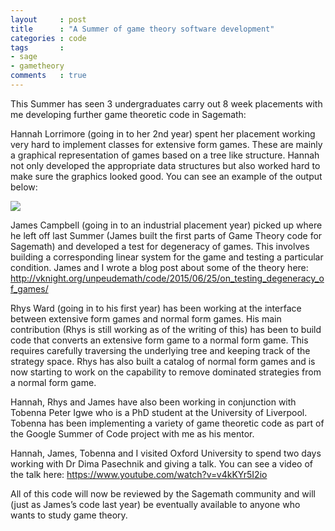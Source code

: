 ```yaml
---
layout     : post
title      : "A Summer of game theory software development"
categories : code
tags       :
- sage
- gametheory
comments   : true
---
```


This Summer has seen 3 undergraduates carry out 8 week placements with me
developing further game theoretic code in Sagemath:

Hannah Lorrimore (going in to her 2nd year) spent her placement working
very hard to implement classes for extensive form games. These are mainly
a graphical representation of games based on a tree like structure. Hannah
not only developed the appropriate data structures but also worked hard to
make sure the graphics looked good. You can see an example of the output
below:

![]({{site.baseurl}}/assets/images/tree.png)

James Campbell (going in to an industrial placement year) picked up where
he left off last Summer (James built the first parts of Game Theory code
for Sagemath) and developed a test for degeneracy of games. This involves
building a corresponding linear system for the game and testing a
particular condition. James and I wrote a blog post about some of the
theory here:
http://vknight.org/unpeudemath/code/2015/06/25/on_testing_degeneracy_of_games/

Rhys Ward (going in to his first year) has been working at the interface
between extensive form games and normal form games. His main contribution
(Rhys is still working as of the writing of this) has been to build code
that converts an extensive form game to a normal form game. This requires
carefully traversing the underlying tree and keeping track of the strategy
space. Rhys has also built a catalog of normal form games and is now
starting to work on the capability to remove dominated strategies from a
normal form game.

Hannah, Rhys and James have also been working in conjunction with Tobenna
Peter Igwe who is a PhD student at the University of Liverpool. Tobenna has
been implementing a variety of game theoretic code as part of the Google
Summer of Code project with me as his mentor.

Hannah, James, Tobenna and I visited Oxford University to spend two days
working with Dr Dima Pasechnik and giving a talk. You can see a video of the
talk here: https://www.youtube.com/watch?v=v4kKYr5I2io

All of this code will now be reviewed by the Sagemath community and will
(just as James’s code last year) be eventually available to anyone who wants
to study game theory.
